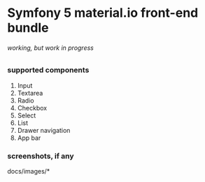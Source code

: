 # Symfony 5 material.io front-end bundle

###### working, but work in progress

### supported components
1. Input
2. Textarea
3. Radio
4. Checkbox
5. Select
6. List
7. Drawer navigation
8. App bar

### screenshots, if any
docs/images/*
